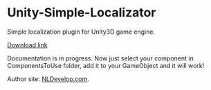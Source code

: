 # Unity-Simple-Localizator
Simple localization plugin for Unity3D game engine.

[Download link](https://github.com/alexdebur/Unity-Simple-Localizator/releases/download/1.2/SimpleLocalizator-1.2.unitypackage)

Documentation is in progress. Now just select your component in ComponentsToUse folder, add it to your GameObject and it will work!


Author site: [NLDevelop.com](https://nldevelop.com).
